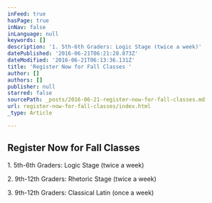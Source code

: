 ```yaml
---
inFeed: true
hasPage: true
inNav: false
inLanguage: null
keywords: []
description: '1. 5th-6th Graders: Logic Stage (twice a week)'
datePublished: '2016-06-21T06:21:28.873Z'
dateModified: '2016-06-21T06:13:36.131Z'
title: 'Register Now for Fall Classes '
author: []
authors: []
publisher: null
starred: false
sourcePath: _posts/2016-06-21-register-now-for-fall-classes.md
url: register-now-for-fall-classes/index.html
_type: Article

---
```

## Register Now for Fall Classes

1\. 5th-6th Graders: Logic Stage (twice a week)

2\. 9th-12th Graders: Rhetoric Stage (twice a week)

3\. 9th-12th Graders: Classical Latin (once a week)